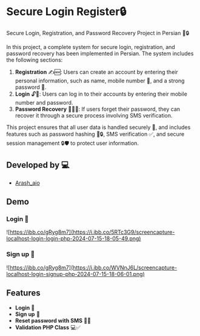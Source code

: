 # Secure Login Register🔒

Secure Login, Registration, and Password Recovery Project in Persian 🎯🔒

In this project, a complete system for secure login, registration, and password recovery has been implemented in Persian. The system includes the following sections:

1. **Registration** ✍️🆕: Users can create an account by entering their personal information, such as name, mobile number 📱, and a strong password 🔑.
2. **Login** 🔓👤: Users can log in to their accounts by entering their mobile number and password.
3. **Password Recovery** 🔄🔑📱: If users forget their password, they can recover it through a secure process involving SMS verification.

This project ensures that all user data is handled securely 🔐, and includes features such as password hashing 🔢🔒, SMS verification ✅, and secure session management 🔒🛡️ to protect user information.

## Developed by 💻

- [Arash_aio](https://t.me/arash_aio)

## Demo

### Login 💎
![https://ibb.co/gRyg8m7](https://i.ibb.co/5RTc3G9/screencapture-localhost-login-login-php-2024-07-15-18-05-49.png)

### Sign up 💎
![https://ibb.co/gRyg8m7](https://i.ibb.co/WVNnJ6L/screencapture-localhost-login-signup-php-2024-07-15-18-06-01.png)

## Features

- **Login** 💎
- **Sign up** 💎
- **Reset password with SMS** 📱🔄
- **Validation PHP Class** 💻✅
